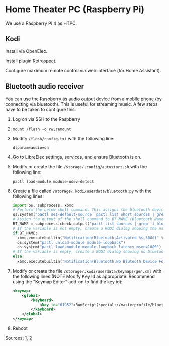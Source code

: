 # Home Theater PC (Raspberry Pi)

We use a Raspberry Pi 4 as HTPC.

## Kodi

Install via OpenElec.

Install plugin [Retrospect](https://kodi.tv/addons/matrix/plugin.video.retrospect).

Configure maximum remote control via web interface (for Home Assistant).

## Bluetooth audio receiver

You can use the Raspberry as audio output device from a mobile phone (by connecting via bluetooth). This is useful for streaming music. A few steps have to be taken to configure this:

1. Log on via SSH to the Raspberry
2. `mount /flash -o rw,remount`
3. Modify `/flash/config.txt` with the following line:

       dtparam=audio=on

4. Go to LibreElec settings, services, and ensure Bluetooth is on.
5. Modify or create the file `/storage/.config/autostart.sh` with the following line:

       pactl load-module module-udev-detect

6. Create a file called `/storage/.kodi/userdata/bluetooth.py` with the following lines:

    ```python
    import os, subprocess, xbmc
    # Perform the below shell command. This assigns the bluetooth device as a default source for Kodi
    os.system("pactl set-default-source `pactl list short sources | grep -i blue | awk {'print $2 '}`")
    # Assign the output of the shell command to BT_NAME (Bluetooth Name)
    BT_NAME = subprocess.check_output("pactl list sources | grep -i bluetooth.protocol -A 1 | awk 'FNR==2{print $3}'", shell=True)
    # If the variable is not empty, create a KODI dialog showing the name of the bluetooth device.
    if BT_NAME:
      xbmc.executebuiltin("Notification(Bluetooth,Activated %s,3000)" % BT_NAME)
      os.system("pactl unload-module module-loopback")
      os.system("pactl load-module module-loopback latency_msec=1000")
    # If the variable is empty, create a KODI dialog showing no bluetooth device found.
    else:
      xbmc.executebuiltin("Notification(Bluetooth,No Blutooth Device Found,3000)")
    ```

7. Modify or create the file `/storage/.kodi/userdata/keymaps/gen.xml` with the following lines (NOTE Modify Key Id as appropriate. Recommend using the "Keymap Editor" add-on to find the key id):

    ```xml
    <keymap>
        <global>
            <keyboard>
                <key id="61952">RunScript(special://masterprofile/bluetooth.py)</key>
            </keyboard>
        </global>
    </keymap>
    ```

1. Reboot


Sources: [1](https://forum.kodi.tv/showthread.php?tid=154537&pid=1321799#pid1321799), [2](https://forum.libreelec.tv/thread/21318-libreelec-kodi-as-a-bluetooth-audio-receiver/?postID=144349#post144349)